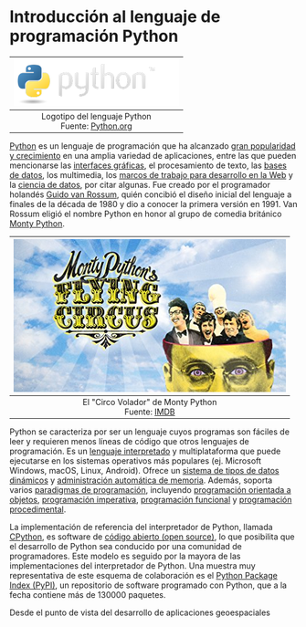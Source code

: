 Introducción al lenguaje de programación Python
===============================================

| ![](img/python-logo.png) |
|:---:|
| Logotipo del lenguaje Python<br>Fuente: [Python.org](http://www.python.org/)|

[Python](https://www.python.org) es un lenguaje de programación que ha alcanzado [gran popularidad y crecimiento](https://stackoverflow.blog/2017/09/06/incredible-growth-python/) en una amplia variedad de aplicaciones, entre las que pueden mencionarse las [interfaces gráficas](https://wiki.python.org/moin/GuiProgramming), el procesamiento de texto, las [bases de datos](https://www.datacamp.com/courses/introduction-to-relational-databases-in-python), los multimedia, los [marcos de trabajo para desarrollo en la Web](https://wiki.python.org/moin/WebFrameworks) y la [ciencia de datos](https://www.datacamp.com/courses/intro-to-python-for-data-science), por citar algunas. Fue creado por el programador holandés [Guido van Rossum](https://gvanrossum.github.io//), quién concibió el diseño inicial del lenguaje a finales de la década de 1980 y dio a conocer la primera versión en 1991. Van Rossum eligió el nombre Python en honor al grupo de comedia británico [Monty Python](https://es.wikipedia.org/wiki/Monty_Python).

| ![](img/montypython.jpg) |
|:---:|
| El "Circo Volador" de Monty Python<br>Fuente: [IMDB](http://www.imdb.com/title/tt0063929/)|

Python se caracteriza por ser un lenguaje cuyos programas son fáciles de leer y requieren menos líneas de código que otros lenguajes de programación. Es un [lenguaje interpretado](https://es.wikipedia.org/wiki/Int%C3%A9rprete_(inform%C3%A1tica)) y multiplataforma que puede ejecutarse en los sistemas operativos más populares (ej. Microsoft Windows, macOS, Linux, Android). Ofrece un [sistema de tipos de datos dinámicos](https://es.wikipedia.org/wiki/Tipado_din%C3%A1mico) y [administración automática de memoria](https://es.wikipedia.org/wiki/Gesti%C3%B3n_de_memoria). Además, soporta varios [paradigmas de programación](https://es.wikipedia.org/wiki/Paradigma_de_programaci%C3%B3n), incluyendo [programación orientada a objetos](https://es.wikipedia.org/wiki/Programaci%C3%B3n_orientada_a_objetos),  [programación imperativa](https://es.wikipedia.org/wiki/Programaci%C3%B3n_imperativa), [programación funcional](https://es.wikipedia.org/wiki/Programaci%C3%B3n_funcional) y [programación procedimental](https://es.wikipedia.org/wiki/Programaci%C3%B3n_por_procedimientos).

La implementación de referencia del interpretador de Python, llamada [CPython](https://es.wikipedia.org/wiki/CPython), es software de [código abierto (open source)](https://es.wikipedia.org/wiki/C%C3%B3digo_abierto), lo que posibilita que el desarrollo de Python sea conducido por una comunidad de programadores. Este modelo es seguido por la mayora de las implementaciones del interpretador de Python. Una muestra muy representativa de este esquema de colaboración es el [Python Package Index (PyPI)](https://pypi.python.org), un repositorio de software programado con Python, que a la fecha contiene más de 130000 paquetes.

Desde el punto de vista del desarrollo de aplicaciones geoespaciales
